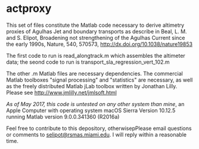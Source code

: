 # actproxy

This set of files constitute the Matlab code necessary to derive altimetry proxies of Agulhas Jet and boundary transports as describe in  Beal, L. M. and S. Elipot, Broadening not strengthening of the Agulhas Current since the early 1990s, Nature, 540, 570573, http://dx.doi.org/10.1038/nature19853

The first code to run is read_alongtrack.m which assembles the altimeter data; the seond code to run is transport_sla_regression_vert_102.m

The other .m Matlab files are necessary dependencies. The commercial Matlab toolboxes "signal processing" and "statistics" are necessary, as well as the freely distributed Matlab jLab toolbox written by Jonathan Lilly. Please see http://www.jmlilly.net/jmlsoft.html 

*As of May 2017, this code is untested on any other system than mine*, an Apple Computer with operating system macOS Sierra Version 10.12.5 running Matlab version 9.0.0.341360 (R2016a)

Feel free to contribute to this depository, otherwisepPlease email questions or comments to selipot@rsmas.miami.edu. I will reply within a reasonable time. 
